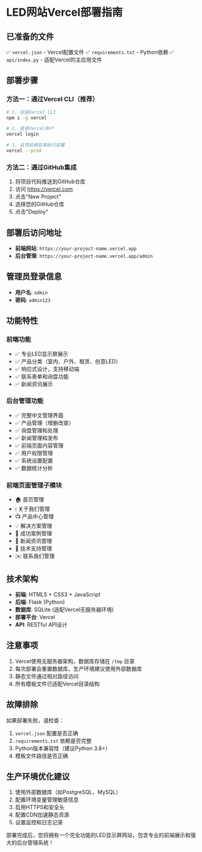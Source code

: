 # LED网站Vercel部署指南

## 已准备的文件
✅ `vercel.json` - Vercel配置文件
✅ `requirements.txt` - Python依赖
✅ `api/index.py` - 适配Vercel的主应用文件

## 部署步骤

### 方法一：通过Vercel CLI（推荐）
```bash
# 1. 安装Vercel CLI
npm i -g vercel

# 2. 登录Vercel账户
vercel login

# 3. 在项目根目录执行部署
vercel --prod
```

### 方法二：通过GitHub集成
1. 将项目代码推送到GitHub仓库
2. 访问 https://vercel.com
3. 点击"New Project"
4. 选择您的GitHub仓库
5. 点击"Deploy"

## 部署后访问地址
- **前端网站**: `https://your-project-name.vercel.app`
- **后台管理**: `https://your-project-name.vercel.app/admin`

## 管理员登录信息
- **用户名**: `admin`
- **密码**: `admin123`

## 功能特性

### 前端功能
- ✅ 专业LED显示屏展示
- ✅ 产品分类（室内、户外、租赁、创意LED）
- ✅ 响应式设计，支持移动端
- ✅ 联系表单和询盘功能
- ✅ 新闻资讯展示

### 后台管理功能
- ✅ 完整中文管理界面
- ✅ 产品管理（增删改查）
- ✅ 询盘管理和处理
- ✅ 新闻管理和发布
- ✅ 前端页面内容管理
- ✅ 用户权限管理
- ✅ 系统设置配置
- ✅ 数据统计分析

### 前端页面管理子模块
- 🏠 首页管理
- ℹ️ 关于我们管理
- 📺 产品中心管理
- 💡 解决方案管理
- 💼 成功案例管理
- 📰 新闻资讯管理
- 🛟 技术支持管理
- ✉️ 联系我们管理

## 技术架构
- **前端**: HTML5 + CSS3 + JavaScript
- **后端**: Flask (Python)
- **数据库**: SQLite (适配Vercel无服务器环境)
- **部署平台**: Vercel
- **API**: RESTful API设计

## 注意事项
1. Vercel使用无服务器架构，数据库存储在 `/tmp` 目录
2. 每次部署会重置数据库，生产环境建议使用外部数据库
3. 静态文件通过相对路径访问
4. 所有模板文件已适配Vercel目录结构

## 故障排除
如果部署失败，请检查：
1. `vercel.json` 配置是否正确
2. `requirements.txt` 依赖是否完整
3. Python版本兼容性（建议Python 3.8+）
4. 模板文件路径是否正确

## 生产环境优化建议
1. 使用外部数据库（如PostgreSQL、MySQL）
2. 配置环境变量管理敏感信息
3. 启用HTTPS和安全头
4. 配置CDN加速静态资源
5. 设置监控和日志记录

部署完成后，您将拥有一个完全功能的LED显示屏网站，包含专业的前端展示和强大的后台管理系统！